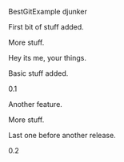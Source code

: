 BestGitExample
djunker

First bit of stuff added.

More stuff.

Hey its me, your things.

Basic stuff added.

0.1

Another feature.

More stuff.

Last one before another release.

0.2